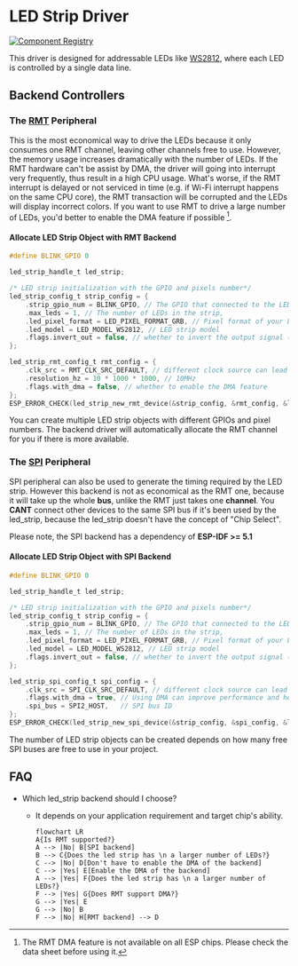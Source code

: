 # LED Strip Driver

[![Component Registry](https://components.espressif.com/components/espressif/led_strip/badge.svg)](https://components.espressif.com/components/espressif/led_strip)

This driver is designed for addressable LEDs like [WS2812](http://www.world-semi.com/Certifications/WS2812B.html), where each LED is controlled by a single data line.

## Backend Controllers

### The [RMT](https://docs.espressif.com/projects/esp-idf/en/latest/esp32/api-reference/peripherals/rmt.html) Peripheral

This is the most economical way to drive the LEDs because it only consumes one RMT channel, leaving other channels free to use. However, the memory usage increases dramatically with the number of LEDs. If the RMT hardware can't be assist by DMA, the driver will going into interrupt very frequently, thus result in a high CPU usage. What's worse, if the RMT interrupt is delayed or not serviced in time (e.g. if Wi-Fi interrupt happens on the same CPU core), the RMT transaction will be corrupted and the LEDs will display incorrect colors. If you want to use RMT to drive a large number of LEDs, you'd better to enable the DMA feature if possible [^1].

#### Allocate LED Strip Object with RMT Backend

```c
#define BLINK_GPIO 0

led_strip_handle_t led_strip;

/* LED strip initialization with the GPIO and pixels number*/
led_strip_config_t strip_config = {
    .strip_gpio_num = BLINK_GPIO, // The GPIO that connected to the LED strip's data line
    .max_leds = 1, // The number of LEDs in the strip,
    .led_pixel_format = LED_PIXEL_FORMAT_GRB, // Pixel format of your LED strip
    .led_model = LED_MODEL_WS2812, // LED strip model
    .flags.invert_out = false, // whether to invert the output signal (useful when your hardware has a level inverter)
};

led_strip_rmt_config_t rmt_config = {
    .clk_src = RMT_CLK_SRC_DEFAULT, // different clock source can lead to different power consumption
    .resolution_hz = 10 * 1000 * 1000, // 10MHz
    .flags.with_dma = false, // whether to enable the DMA feature
};
ESP_ERROR_CHECK(led_strip_new_rmt_device(&strip_config, &rmt_config, &led_strip));
```

You can create multiple LED strip objects with different GPIOs and pixel numbers. The backend driver will automatically allocate the RMT channel for you if there is more available.

### The [SPI](https://docs.espressif.com/projects/esp-idf/en/latest/esp32/api-reference/peripherals/spi_master.html) Peripheral

SPI peripheral can also be used to generate the timing required by the LED strip. However this backend is not as economical as the RMT one, because it will take up the whole **bus**, unlike the RMT just takes one **channel**. You **CANT** connect other devices to the same SPI bus if it's been used by the led_strip, because the led_strip doesn't have the concept of "Chip Select".

Please note, the SPI backend has a dependency of **ESP-IDF >= 5.1**

#### Allocate LED Strip Object with SPI Backend

```c
#define BLINK_GPIO 0

led_strip_handle_t led_strip;

/* LED strip initialization with the GPIO and pixels number*/
led_strip_config_t strip_config = {
    .strip_gpio_num = BLINK_GPIO, // The GPIO that connected to the LED strip's data line
    .max_leds = 1, // The number of LEDs in the strip,
    .led_pixel_format = LED_PIXEL_FORMAT_GRB, // Pixel format of your LED strip
    .led_model = LED_MODEL_WS2812, // LED strip model
    .flags.invert_out = false, // whether to invert the output signal (useful when your hardware has a level inverter)
};

led_strip_spi_config_t spi_config = {
    .clk_src = SPI_CLK_SRC_DEFAULT, // different clock source can lead to different power consumption
    .flags.with_dma = true, // Using DMA can improve performance and help drive more LEDs
    .spi_bus = SPI2_HOST,   // SPI bus ID
};
ESP_ERROR_CHECK(led_strip_new_spi_device(&strip_config, &spi_config, &led_strip));
```

The number of LED strip objects can be created depends on how many free SPI buses are free to use in your project.

## FAQ

* Which led_strip backend should I choose?
  * It depends on your application requirement and target chip's ability.

    ```mermaid
    flowchart LR
    A{Is RMT supported?}
    A --> |No| B[SPI backend]
    B --> C{Does the led strip has \n a larger number of LEDs?}
    C --> |No| D[Don't have to enable the DMA of the backend]
    C --> |Yes| E[Enable the DMA of the backend]
    A --> |Yes| F{Does the led strip has \n a larger number of LEDs?}
    F --> |Yes| G{Does RMT support DMA?}
    G --> |Yes| E
    G --> |No| B
    F --> |No| H[RMT backend] --> D
    ```

[^1]: The RMT DMA feature is not available on all ESP chips. Please check the data sheet before using it.
